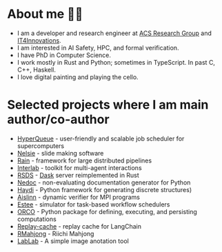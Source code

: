 # About me 🧚‍♀️

* I am a developer and research engineer at [ACS Research Group](https://acsresearch.org/) and [IT4Innovations](https://www.it4i.cz/en).
* I am interested in AI Safety, HPC, and formal verification.
* I have PhD in Computer Science.
* I work mostly in Rust and Python; sometimes in TypeScript. In past C, C++, Haskell. 
* I love digital painting and playing the cello.

# Selected projects where I am main author/co-author

* [HyperQueue](https://github.com/it4innovations/hyperqueue) - user-friendly and scalable job scheduler for supercomputers
* [Nelsie](https://github.com/spirali/nelsie) - slide making software
* [Rain](https://github.com/substantic/rain) - framework for large distributed pipelines 
* [Interlab](https://github.com/acsresearch/interlab) - toolkit for multi-agent interactions
* [RSDS](https://github.com/it4innovations/rsds) - [Dask](https://github.com/dask/distributed/) server reimplemented in Rust
* [Nedoc](https://github.com/spirali/nedoc) - non-evaluating documentation generator for Python
* [Haydi](https://github.com/spirali/haydi) - Python framework for generating discrete structures)
* [Aislinn](https://github.com/spirali/aislinn) - dynamic verifier for MPI programs 
* [Estee](https://github.com/it4innovations/estee) - simulator for task-based workflow schedulers
* [ORCO](https://github.com/spirali/orco) - Python package for defining, executing, and persisting computations
* [Replay-cache](https://github.com/spirali/replay-cache) - replay cache for LangChain
* [RMahjong](https://github.com/spirali/rmahjong) - Riichi Mahjong
* [LabLab](https://github.com/spirali/lablab) - A simple image anotation tool

